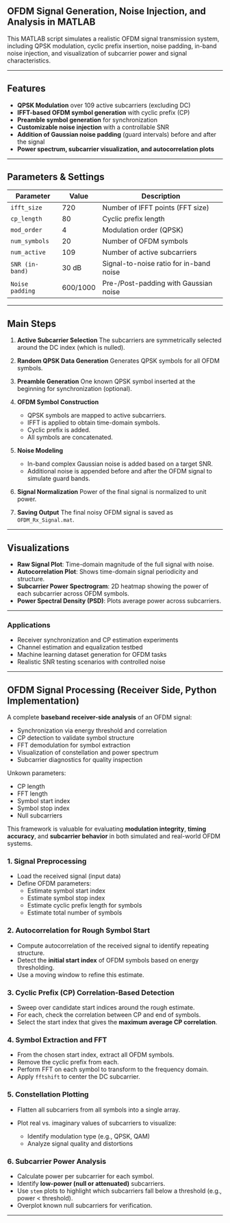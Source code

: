 ## OFDM Signal Generation, Noise Injection, and Analysis in MATLAB

This MATLAB script simulates a realistic OFDM signal transmission system, including QPSK modulation, cyclic prefix insertion, noise padding, in-band noise injection, and visualization of subcarrier power and signal characteristics.

---

## **Features**

* **QPSK Modulation** over 109 active subcarriers (excluding DC)
* **IFFT-based OFDM symbol generation** with cyclic prefix (CP)
* **Preamble symbol generation** for synchronization
* **Customizable noise injection** with a controllable SNR
* **Addition of Gaussian noise padding** (guard intervals) before and after the signal
* **Power spectrum, subcarrier visualization, and autocorrelation plots**

---

## **Parameters & Settings**

| Parameter       | Value    | Description                             |
| --------------- | -------- | --------------------------------------- |
| `ifft_size`     | 720      | Number of IFFT points (FFT size)        |
| `cp_length`     | 80       | Cyclic prefix length                    |
| `mod_order`     | 4        | Modulation order (QPSK)                 |
| `num_symbols`   | 20       | Number of OFDM symbols                  |
| `num_active`    | 109      | Number of active subcarriers            |
| `SNR (in-band)` | 30 dB    | Signal-to-noise ratio for in-band noise |
| `Noise padding` | 600/1000 | Pre-/Post-padding with Gaussian noise   |

---

## **Main Steps**

1. **Active Subcarrier Selection**
   The subcarriers are symmetrically selected around the DC index (which is nulled).

2. **Random QPSK Data Generation**
   Generates QPSK symbols for all OFDM symbols.

3. **Preamble Generation**
   One known QPSK symbol inserted at the beginning for synchronization (optional).

4. **OFDM Symbol Construction**

   * QPSK symbols are mapped to active subcarriers.
   * IFFT is applied to obtain time-domain symbols.
   * Cyclic prefix is added.
   * All symbols are concatenated.

5. **Noise Modeling**

   * In-band complex Gaussian noise is added based on a target SNR.
   * Additional noise is appended before and after the OFDM signal to simulate guard bands.

6. **Signal Normalization**
   Power of the final signal is normalized to unit power.

7. **Saving Output**
   The final noisy OFDM signal is saved as `OFDM_Rx_Signal.mat`.

---

## **Visualizations**

* **Raw Signal Plot**: Time-domain magnitude of the full signal with noise.
* **Autocorrelation Plot**: Shows time-domain signal periodicity and structure.
* **Subcarrier Power Spectrogram**: 2D heatmap showing the power of each subcarrier across OFDM symbols.
* **Power Spectral Density (PSD)**: Plots average power across subcarriers.

---

### **Applications**

* Receiver synchronization and CP estimation experiments
* Channel estimation and equalization testbed
* Machine learning dataset generation for OFDM tasks
* Realistic SNR testing scenarios with controlled noise

---

## OFDM Signal Processing (Receiver Side, Python Implementation)

A complete **baseband receiver-side analysis** of an OFDM signal:

* Synchronization via energy threshold and correlation
* CP detection to validate symbol structure
* FFT demodulation for symbol extraction
* Visualization of constellation and power spectrum
* Subcarrier diagnostics for quality inspection

Unkown parameters: 

- CP length
- FFT length
- Symbol start index
- Symbol stop index
- Null subcarriers


This framework is valuable for evaluating **modulation integrity**, **timing accuracy**, and **subcarrier behavior** in both simulated and real-world OFDM systems.


### 1. **Signal Preprocessing**

* Load the received signal (input data)
* Define OFDM parameters:
  * Estimate symbol start index 
  * Estimate symbol stop index 
  * Estimate cyclic prefix length for symbols 
  * Estimate total number of symbols

### 2. **Autocorrelation for Rough Symbol Start**

* Compute autocorrelation of the received signal to identify repeating structure.
* Detect the **initial start index** of OFDM symbols based on energy thresholding.
* Use a moving window to refine this estimate.


### 3. **Cyclic Prefix (CP) Correlation-Based Detection**

* Sweep over candidate start indices around the rough estimate.
* For each, check the correlation between CP and end of symbols.
* Select the start index that gives the **maximum average CP correlation**.


### 4. **Symbol Extraction and FFT**

* From the chosen start index, extract all OFDM symbols.
* Remove the cyclic prefix from each.
* Perform FFT on each symbol to transform to the frequency domain.
* Apply `fftshift` to center the DC subcarrier.


### 5. **Constellation Plotting**

* Flatten all subcarriers from all symbols into a single array.
* Plot real vs. imaginary values of subcarriers to visualize:

  * Identify modulation type (e.g., QPSK, QAM)
  * Analyze signal quality and distortions

### 6. **Subcarrier Power Analysis**

* Calculate power per subcarrier for each symbol.
* Identify **low-power (null or attenuated)** subcarriers.
* Use `stem` plots to highlight which subcarriers fall below a threshold (e.g., power < threshold).
* Overplot known null subcarriers for verification.


---